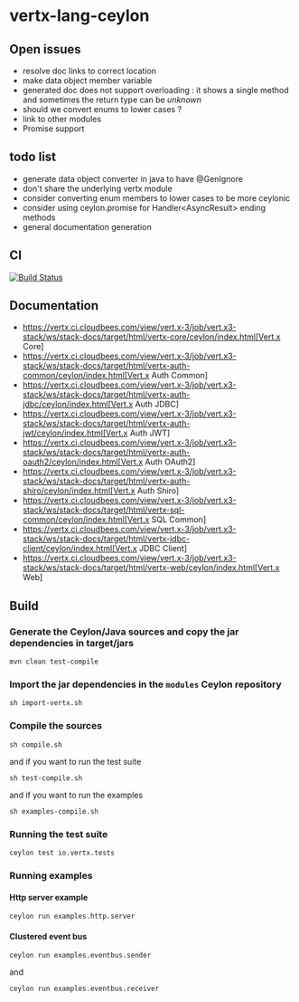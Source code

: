 vertx-lang-ceylon
========

## Open issues

- resolve doc links to correct location
- make data object member variable
- generated doc does not support overloading : it shows a single method and sometimes the return type can be _unknown_
- should we convert enums to lower cases ?
- link to other modules
- Promise support

## todo list

- generate data object converter in java to have @GenIgnore
- don't share the underlying vertx module
- consider converting enum members to lower cases to be more ceylonic
- consider using ceylon.promise for Handler<AsyncResult<T>> ending methods
- general documentation generation

## CI

  [![Build Status](https://vertx.ci.cloudbees.com/buildStatus/icon?job=vert.x3-lang-ceylon)](https://vertx.ci.cloudbees.com/view/vert.x-3/job/vert.x3-lang-ceylon/)

## Documentation

- https://vertx.ci.cloudbees.com/view/vert.x-3/job/vert.x3-stack/ws/stack-docs/target/html/vertx-core/ceylon/index.html[Vert.x Core]
- https://vertx.ci.cloudbees.com/view/vert.x-3/job/vert.x3-stack/ws/stack-docs/target/html/vertx-auth-common/ceylon/index.html[Vert.x Auth Common]
- https://vertx.ci.cloudbees.com/view/vert.x-3/job/vert.x3-stack/ws/stack-docs/target/html/vertx-auth-jdbc/ceylon/index.html[Vert.x Auth JDBC]
- https://vertx.ci.cloudbees.com/view/vert.x-3/job/vert.x3-stack/ws/stack-docs/target/html/vertx-auth-jwt/ceylon/index.html[Vert.x Auth JWT]
- https://vertx.ci.cloudbees.com/view/vert.x-3/job/vert.x3-stack/ws/stack-docs/target/html/vertx-auth-oauth2/ceylon/index.html[Vert.x Auth OAuth2]
- https://vertx.ci.cloudbees.com/view/vert.x-3/job/vert.x3-stack/ws/stack-docs/target/html/vertx-auth-shiro/ceylon/index.html[Vert.x Auth Shiro]
- https://vertx.ci.cloudbees.com/view/vert.x-3/job/vert.x3-stack/ws/stack-docs/target/html/vertx-sql-common/ceylon/index.html[Vert.x SQL Common]
- https://vertx.ci.cloudbees.com/view/vert.x-3/job/vert.x3-stack/ws/stack-docs/target/html/vertx-jdbc-client/ceylon/index.html[Vert.x JDBC Client]
- https://vertx.ci.cloudbees.com/view/vert.x-3/job/vert.x3-stack/ws/stack-docs/target/html/vertx-web/ceylon/index.html[Vert.x Web]

## Build

### Generate the Ceylon/Java sources and copy the jar dependencies in target/jars

```
mvn clean test-compile
```

### Import the jar dependencies in the `modules` Ceylon repository

```
sh import-vertx.sh
```

### Compile the sources

```
sh compile.sh
```

and if you want to run the test suite

```
sh test-compile.sh
```

and if you want to run the examples

```
sh examples-compile.sh
```

### Running the test suite

```
ceylon test io.vertx.tests
```

### Running examples

#### Http server example

```
ceylon run examples.http.server
```

#### Clustered event bus

```
ceylon run examples.eventbus.sender
```

and

```
ceylon run examples.eventbus.receiver
```
